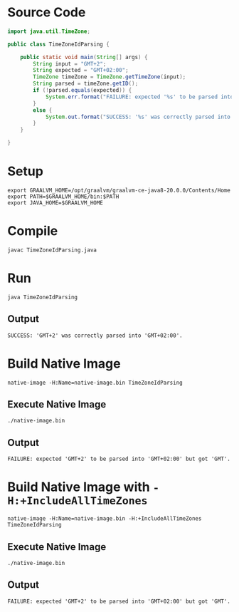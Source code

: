 # Source Code

```java
import java.util.TimeZone;

public class TimeZoneIdParsing {

	public static void main(String[] args) {
		String input = "GMT+2";
		String expected = "GMT+02:00";
		TimeZone timeZone = TimeZone.getTimeZone(input);
		String parsed = timeZone.getID();
		if (!parsed.equals(expected)) {
			System.err.format("FAILURE: expected '%s' to be parsed into '%s' but got '%s'.%n", input, expected, parsed);
		}
		else {
			System.out.format("SUCCESS: '%s' was correctly parsed into '%s'.%n", input, parsed);
		}
	}

}
```

# Setup

```shell
export GRAALVM_HOME=/opt/graalvm/graalvm-ce-java8-20.0.0/Contents/Home
export PATH=$GRAALVM_HOME/bin:$PATH
export JAVA_HOME=$GRAALVM_HOME
```

# Compile

`javac TimeZoneIdParsing.java`

# Run

`java TimeZoneIdParsing`

## Output

```
SUCCESS: 'GMT+2' was correctly parsed into 'GMT+02:00'.
```

# Build Native Image

`native-image -H:Name=native-image.bin TimeZoneIdParsing`

## Execute Native Image

`./native-image.bin`

## Output

```
FAILURE: expected 'GMT+2' to be parsed into 'GMT+02:00' but got 'GMT'.
```

# Build Native Image with `-H:+IncludeAllTimeZones`

`native-image -H:Name=native-image.bin -H:+IncludeAllTimeZones TimeZoneIdParsing`

## Execute Native Image

`./native-image.bin`

## Output

```
FAILURE: expected 'GMT+2' to be parsed into 'GMT+02:00' but got 'GMT'.
```
